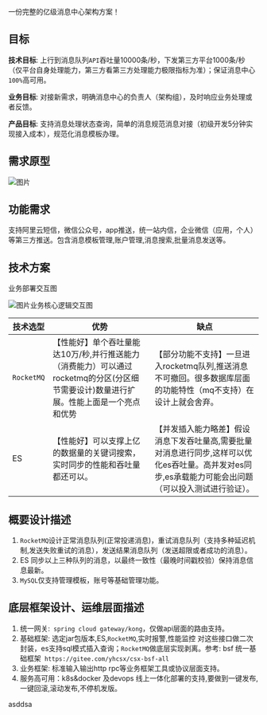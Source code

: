 一份完整的亿级消息中心架构方案！

## 目标

**技术目标**: 上行到消息队列`API`吞吐量10000条/秒，下发第三方平台1000条/秒（仅平台自身处理能力，第三方看第三方处理能力极限指标为准）；保证消息中心`100%`高可用。

**业务目标**: 对接新需求，明确消息中心的负责人（架构组），及时响应业务处理或者反馈。

**产品目标**: 支持消息处理状态查询，简单的消息规范消息对接（初级开发5分钟实现接入成本），规范化消息模板办理。

## 需求原型

![图片](https://mmbiz.qpic.cn/mmbiz_png/Baq5lYpIw7WRUeCiavCl71qoGtmpjCia0qhd7Ghw1MYTklWbPKmVpmhqTk7JmIey8ibz7vJroV0PYkn3bNs9nn5Bg/640?wx_fmt=png&tp=webp&wxfrom=5&wx_lazy=1&wx_co=1)

## 功能需求

支持阿里云短信，微信公众号，app推送，统一站内信，企业微信（应用，个人）等第三方推送。包含消息模板管理,账户管理,消息搜索,批量消息发送等。

## 技术方案

业务部署交互图

![图片](https://mmbiz.qpic.cn/mmbiz_png/Baq5lYpIw7WRUeCiavCl71qoGtmpjCia0qtrria72PM1Y7VyqoldPPMKcjf0NAhuTmO94Bwn0AndhibmSoiaADuPA8A/640?wx_fmt=png&tp=webp&wxfrom=5&wx_lazy=1&wx_co=1)业务核心逻辑交互图

| 技术选型   | 优势                                                         | 缺点                                                         |
| ---------- | ------------------------------------------------------------ | ------------------------------------------------------------ |
| `RocketMQ` | 【性能好】单个吞吐量能达10万/秒,并行推送能力（消费能力）可以通过rocketmq的分区(分区细节需要设计)数量进行扩展。性能上面是一个亮点和优势 | 【部分功能不支持】一旦进入rocketmq队列,推送消息不可撤回。很多数据库层面的功能特性（mq不支持）在设计上就会舍弃。 |
| ES         | 【性能好】可以支撑上亿的数据量的关键词搜索，实时同步的性能和吞吐量都还可以。 | 【并发插入能力略差】假设消息下发吞吐量高,需要批量对消息进行同步,这样可以优化es吞吐量。高并发对es同步,es承载能力可能会出问题（可以投入测试进行验证）。 |

## 概要设计描述

1. `RocketMQ`设计正常消息队列(正常投递消息)，重试消息队列（支持多种延迟机制,发送失败重试的消息），发送结果消息队列（发送超限或者成功的消息）。
2. ES 同步以上三种队列的消息，以最终一致性（最晚时间戳校验）保持消息信息最新。
3. `MySQL`仅支持管理模板，账号等基础管理功能。

## 底层框架设计、运维层面描述

1. 统一网关:` spring cloud gateway/kong`，仅做api层面的路由支持。
2. 基础框架: 选定jar包版本,ES,`RocketMQ`,实时报警,性能监控 对这些接口做二次封装，es支持sql模式插入查询；`RocketMQ`做底层实现剥离。参考: bsf 统一基础框架` https://gitee.com/yhcsx/csx-bsf-all`
3. 业务框架: 标准输入输出http rpc等业务框架工具或协议层面支持。
4. 服务高可用：k8s&docker 及devops 线上一体化部署的支持,要做到一键发布,一键回滚,滚动发布,不停机发版。

asddsa